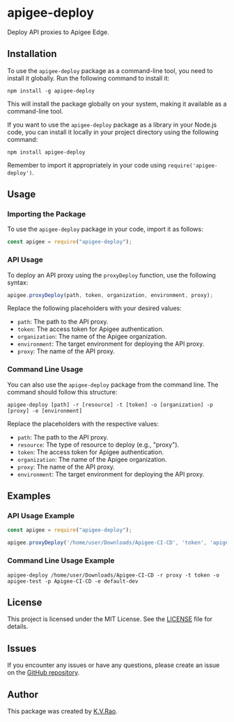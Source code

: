 
# apigee-deploy

Deploy API proxies to Apigee Edge.

## Installation

To use the `apigee-deploy` package as a command-line tool, you need to install it globally. Run the following command to install it:

```shell
npm install -g apigee-deploy
```

This will install the package globally on your system, making it available as a command-line tool.

If you want to use the `apigee-deploy` package as a library in your Node.js code, you can install it locally in your project directory using the following command:

```shell
npm install apigee-deploy
```

Remember to import it appropriately in your code using `require('apigee-deploy')`.

## Usage

### Importing the Package

To use the `apigee-deploy` package in your code, import it as follows:

```javascript
const apigee = require("apigee-deploy");
```

### API Usage

To deploy an API proxy using the `proxyDeploy` function, use the following syntax:

```javascript
apigee.proxyDeploy(path, token, organization, environment, proxy);
```

Replace the following placeholders with your desired values:

- `path`: The path to the API proxy.
- `token`: The access token for Apigee authentication.
- `organization`: The name of the Apigee organization.
- `environment`: The target environment for deploying the API proxy.
- `proxy`: The name of the API proxy.

### Command Line Usage

You can also use the `apigee-deploy` package from the command line. The command should follow this structure:

```shell
apigee-deploy [path] -r [resource] -t [token] -o [organization] -p [proxy] -e [environment]
```

Replace the placeholders with the respective values:

- `path`: The path to the API proxy.
- `resource`: The type of resource to deploy (e.g., "proxy").
- `token`: The access token for Apigee authentication.
- `organization`: The name of the Apigee organization.
- `proxy`: The name of the API proxy.
- `environment`: The target environment for deploying the API proxy.

## Examples

### API Usage Example

```javascript
const apigee = require("apigee-deploy");

apigee.proxyDeploy('/home/user/Downloads/Apigee-CI-CD', 'token', 'apigee-test', 'default-dev', 'Apigee-CI-CD');
```

### Command Line Usage Example

```shell
apigee-deploy /home/user/Downloads/Apigee-CI-CD -r proxy -t token -o apigee-test -p Apigee-CI-CD -e default-dev
```

## License

This project is licensed under the MIT License. See the [LICENSE](LICENSE) file for details.

## Issues

If you encounter any issues or have any questions, please create an issue on the [GitHub repository](https://github.com/kvrao33/Apigee-Deploy/issues).

## Author

This package was created by [K.V.Rao](https://www.linkedin.com/in/karthik-v-rao-404760229).
